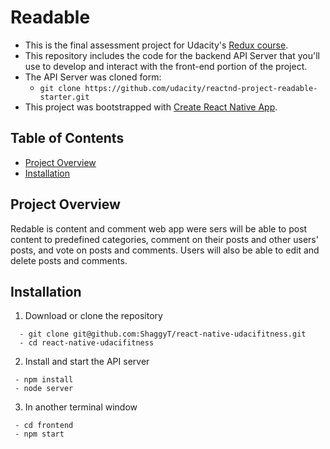 # Readable

  * This is the final assessment project for Udacity's [ Redux course](https://www.udacity.com/course/react-nanodegree--nd019).
  * This repository includes the code for the backend API Server that you'll use to develop and interact with the front-end portion of the project.
  * The API Server was cloned form:  
    * `git clone https://github.com/udacity/reactnd-project-readable-starter.git`
  * This project was bootstrapped with [Create React Native App](https://github.com/react-community/create-react-native-app).


## Table of Contents

- [Project Overview](#project-overview)
- [Installation](#installation)

## Project Overview

Redable is content and comment web app were  sers will be able to post content to predefined categories, comment on their posts and other users' posts, and vote on posts and comments. Users will also be able to edit and delete posts and comments. 
 
## Installation

  1. Download or clone the repository
  ```
    - git clone git@github.com:ShaggyT/react-native-udacifitness.git
    - cd react-native-udacifitness
  ```
  2. Install and start the API server
   ```
    - npm install
    - node server
  ```
  3. In another terminal window
   ```
    - cd frontend
    - npm start
  ```




